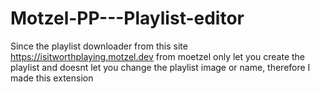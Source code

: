 # Motzel-PP---Playlist-editor
Since the playlist downloader from this site https://isitworthplaying.motzel.dev from moetzel only let you create the playlist and doesnt let you change the playlist image or name, therefore I made this extension
